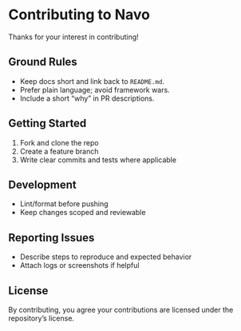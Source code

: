 # Contributing to Navo

Thanks for your interest in contributing!

## Ground Rules

- Keep docs short and link back to `README.md`.
- Prefer plain language; avoid framework wars.
- Include a short “why” in PR descriptions.

## Getting Started

1. Fork and clone the repo
2. Create a feature branch
3. Write clear commits and tests where applicable

## Development

- Lint/format before pushing
- Keep changes scoped and reviewable

## Reporting Issues

- Describe steps to reproduce and expected behavior
- Attach logs or screenshots if helpful

## License

By contributing, you agree your contributions are licensed under the repository’s license.
